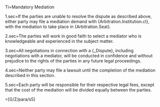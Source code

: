 Ti=Mandatory Mediation

1.sec=If the parties are unable to resolve the dispute as described above, either party may file a mediation demand with {Arbitration.Institution.cl}, with the mediation to take place in {Arbitration.Seat}.

2.sec=The parties will work in good faith to select a mediator who is knowledgeable and experienced in the subject matter.

3.sec=All negotiations in connection with a {_Dispute}, including negotiations with a mediator, will be conducted in confidence and without prejudice to the rights of the parties in any future legal proceedings.

4.sec=Neither party may file a lawsuit until the completion of the mediation described in this section.

5.sec=Each party will be responsible for their respective legal fees, except that the cost of the mediation will be divided equally between the parties.  	

=[G/Z/para/s5]
